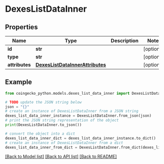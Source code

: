 # DexesListDataInner


## Properties

Name | Type | Description | Notes
------------ | ------------- | ------------- | -------------
**id** | **str** |  | [optional] 
**type** | **str** |  | [optional] 
**attributes** | [**DexesListDataInnerAttributes**](DexesListDataInnerAttributes.md) |  | [optional] 

## Example

```python
from coingecko_python.models.dexes_list_data_inner import DexesListDataInner

# TODO update the JSON string below
json = "{}"
# create an instance of DexesListDataInner from a JSON string
dexes_list_data_inner_instance = DexesListDataInner.from_json(json)
# print the JSON string representation of the object
print(DexesListDataInner.to_json())

# convert the object into a dict
dexes_list_data_inner_dict = dexes_list_data_inner_instance.to_dict()
# create an instance of DexesListDataInner from a dict
dexes_list_data_inner_from_dict = DexesListDataInner.from_dict(dexes_list_data_inner_dict)
```
[[Back to Model list]](../README.md#documentation-for-models) [[Back to API list]](../README.md#documentation-for-api-endpoints) [[Back to README]](../README.md)


